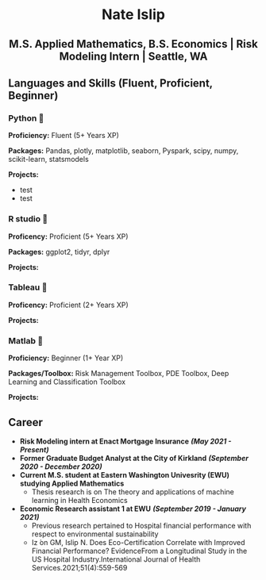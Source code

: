 # <p align="center"> Nate Islip </p>

## <p align="center"> M.S. Applied Mathematics, B.S. Economics | Risk Modeling Intern | Seattle, WA </p>

## Languages and Skills (Fluent, Proficient, Beginner)

### Python 🥇

**Proficiency:** Fluent (5+ Years XP)

**Packages:** Pandas, plotly, matplotlib, seaborn, Pyspark, scipy, numpy, scikit-learn, statsmodels

**Projects:**
  
  - test
  - test

### R studio 🥈

**Proficency:** Proficient (5+ Years XP)

**Packages:** ggplot2, tidyr, dplyr 

**Projects:**

### Tableau 🥈

**Proficency:** Proficient (2+ Years XP)

**Projects:**

### Matlab 🥉

**Proficiency:** Beginner (1+ Year XP)

**Packages/Toolbox:** Risk Management Toolbox, PDE Toolbox, Deep Learning and Classification Toolbox

**Projects:**

## Career

- **Risk Modeling intern at Enact Mortgage Insurance** ***(May 2021 - Present)***
- **Former Graduate Budget Analyst at the City of Kirkland** ***(September 2020 - December 2020)***
- **Current M.S. student at Eastern Washington Univesrity (EWU) studying Applied Mathematics**
  - Thesis research is on The theory and applications of machine learning in Health Economics
- **Economic Research assistant 1 at EWU** ***(September 2019 - January 2021)***
    - Previous research pertained to Hospital financial performance with respect to environmental sustainability
    -  Iz ́on GM, Islip N. Does Eco-Certification Correlate with Improved Financial Performance?  EvidenceFrom  a  Longitudinal  Study  in  the  US  Hospital  Industry.International Journal of Health Services.2021;51(4):559-569
